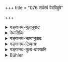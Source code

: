 +++
title = "076 सर्वस्वं वेदविदुषे"

+++

<details><summary>गङ्गानथ-मूलानुवादः</summary>

He shall make over to a Brāhmaṇa learned in the Veda, his entire property, which should be wealth sufficient for his maintenance,—or a house along with the furniture.—(76)
</details>

<details><summary>मेधातिथिः</summary>

[^१०४]:
     M G: vā

यावत् किंचिद् गोहिरण्यादिकं तत् सर्वं दातव्यम् । अत्रार्थवादो **धनं हि जीवनायालम्** इति । तावता धनेन दत्तेनान्यस्मै जीवितं दत्तं भवतीत्य् एव साम्यम् । **गृहं वासः परिच्छदम्** । **परिच्छद**शब्देन यावत् किंचिद् गृहोपकरणं सर्पिस्तैलधान्यादि कुण्डकटाहादि कुप्यशयनासनादि तत् सर्वं गृह्यते ॥ ११.७६ ॥
</details>

<details><summary>गङ्गानथ-भाष्यानुवादः</summary>

He shall give away everything that he may be possessed of, in the shape of gold, cattle and the like.

The author adds a declamatory qualification—‘wealth sufficient *for*
*his* *maintenance*’:—That is the giving of the property would be equal
to making a gift to him of his life.

‘Or, *a house along with the furniture*.’—‘*Furniture*’ includes all such household accessories as butter, oil, grains, pots and pans, metals, beds, seats and so forth.—(76)
</details>

<details><summary>गङ्गानथ-टिप्पन्यः</summary>

This verse is quoted in *Mitākṣarā* (3.250);—in *Aparārka* (p. 1061), which adds the following notes:—One who is unable to provide property enough for his lifelong maintenance, should give a house with furniture, and if unable to give this latter, he should give away all that he possesses;—in *Madanapārijāta* (p. 802), which also adds the same note;—in *Parāśaramādhava* (Prāyaścitta, p. 399), which adds that the rule is that one who is sonless shall give away his entire property, while one who has a son shall give only a house with furniture;—and in
*Nṛsiṃhaprasāda* (Prāyaścitta 6a.)
</details>

<details><summary>गङ्गानथ-तुल्य-वाक्यानि</summary>

**(verses 11.72-86)**

See Comparative notes for [Verse 11.72].
</details>

<details><summary>Bühler</summary>

077	Or he may present to a Brahmana, learned in the Vedas, whole property, as much wealth as suffices for the maintenance (of the recipient), or a house together with the furniture;
</details>
